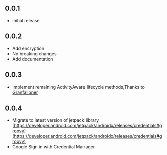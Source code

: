 ## 0.0.1

- initial release

## 0.0.2

- Add encryption
- No breaking changes
- Add documentation

## 0.0.3

- Implement remaining ActivityAware lifecycle methods,Thanks to [Granfalloner](https://github.com/Granfalloner)

## 0.0.4

- Migrate to latest version of jetpack library [https://developer.android.com/jetpack/androidx/releases/credentials#groovy](https://developer.android.com/jetpack/androidx/releases/credentials#groovy)
- Google Sign in with Credential Manager 
